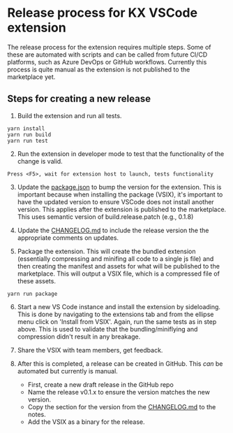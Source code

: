 # Release process for KX VSCode extension

The release process for the extension requires multiple steps. Some of these are automated with scripts and can be called from future CI/CD platforms, such as Azure DevOps or GitHub workflows. Currently this process is quite manual as the extension is not published to the marketplace yet.

## Steps for creating a new release

1. Build the extension and run all tests.

```
yarn install
yarn run build
yarn run test
```

2. Run the extension in developer mode to test that the functionality of the change is valid.

```
Press <F5>, wait for extension host to launch, tests functionality
```

3. Update the [package.json](package.json) to bump the version for the extension. This is important because when installing the package (VSIX), it's important to have the updated version to ensure VSCode does not install another version. This applies after the extension is published to the marketplace. This uses semantic version of build.release.patch (e.g., 0.1.8)

4. Update the [CHANGELOG.md](CHANGELOG.md) to include the release version the the appropriate comments on updates.

5. Package the extension. This will create the bundled extension (essentially compressing and minifing all code to a single js file) and then creating the manifest and assets for what will be published to the marketplace. This will output a VSIX file, which is a compressed file of these assets.

```
yarn run package
```

6. Start a new VS Code instance and install the extension by sideloading. This is done by navigating to the extensions tab and from the ellipse menu click on 'Install from VSIX'. Again, run the same tests as in step above. This is used to validate that the bundling/miniflying and compression didn't result in any breakage.

7. Share the VSIX with team members, get feedback.

8. After this is completed, a release can be created in GitHub. This _can_ be automated but currently is manual.

   - First, create a new draft release in the GitHub repo
   - Name the release v0.1.x to ensure the version matches the new version.
   - Copy the section for the version from the [CHANGELOG.md](CHANGELOG.md) to the notes.
   - Add the VSIX as a binary for the release.
